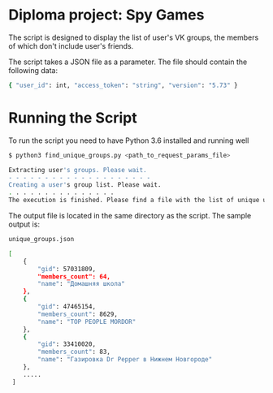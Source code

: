 # Diploma project: Spy Games

The script is designed to display the list of user's VK groups, the members of which don't include user's friends.

The script takes a JSON file as a parameter. The file should contain the following data:
```bash
{ "user_id": int, "access_token": "string", "version": "5.73" }
```

# Running the Script

To run the script you need to have Python 3.6 installed and running well

```bash
$ python3 find_unique_groups.py <path_to_request_params_file>

Extracting user's groups. Please wait.
- - - - - - - - - - - - - - - - - - - -
Creating a user's group list. Please wait.
. . . . . . . . . . . . . . . 
The execution is finished. Please find a file with the list of unique user's groups at /Users/username/unique_groups.json
```

The output file is located in the same directory as the script. 
The sample output is:

```bash
unique_groups.json

[
    {
        "gid": 57031809,
        "members_count": 64,
        "name": "Домашняя школа"
    },
    {
        "gid": 47465154,
        "members_count": 8629,
        "name": "TOP PEOPLE MORDOR"
    },
    {
        "gid": 33410020,
        "members_count": 83,
        "name": "Газировка Dr Pepper в Нижнем Новгороде"
    },
    .....
 ]
```
